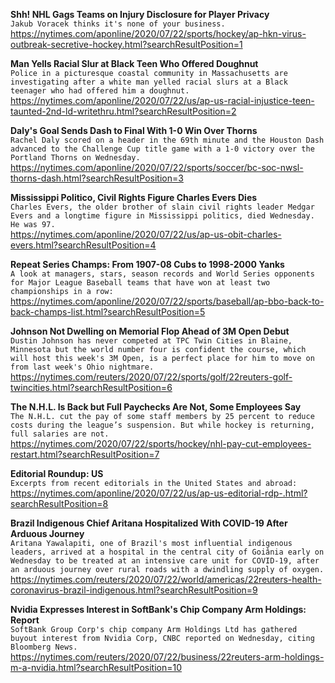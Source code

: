 **Shh! NHL Gags Teams on Injury Disclosure for Player Privacy**\
`Jakub Voracek thinks it's none of your business.`\
https://nytimes.com/aponline/2020/07/22/sports/hockey/ap-hkn-virus-outbreak-secretive-hockey.html?searchResultPosition=1

**Man Yells Racial Slur at Black Teen Who Offered Doughnut**\
`Police in a picturesque coastal community in Massachusetts are investigating after a white man yelled racial slurs at a Black teenager who had offered him a doughnut.`\
https://nytimes.com/aponline/2020/07/22/us/ap-us-racial-injustice-teen-taunted-2nd-ld-writethru.html?searchResultPosition=2

**Daly's Goal Sends Dash to Final With 1-0 Win Over Thorns**\
`Rachel Daly scored on a header in the 69th minute and the Houston Dash advanced to the Challenge Cup title game with a 1-0 victory over the Portland Thorns on Wednesday. `\
https://nytimes.com/aponline/2020/07/22/sports/soccer/bc-soc-nwsl-thorns-dash.html?searchResultPosition=3

**Mississippi Politico, Civil Rights Figure Charles Evers Dies**\
`Charles Evers, the older brother of slain civil rights leader Medgar Evers and a longtime figure in Mississippi politics, died Wednesday. He was 97.`\
https://nytimes.com/aponline/2020/07/22/us/ap-us-obit-charles-evers.html?searchResultPosition=4

**Repeat Series Champs: From 1907-08 Cubs to 1998-2000 Yanks**\
`A look at managers, stars, season records and World Series opponents for Major League Baseball teams that have won at least two championships in a row:`\
https://nytimes.com/aponline/2020/07/22/sports/baseball/ap-bbo-back-to-back-champs-list.html?searchResultPosition=5

**Johnson Not Dwelling on Memorial Flop Ahead of 3M Open Debut**\
`Dustin Johnson has never competed at TPC Twin Cities in Blaine, Minnesota but the world number four is confident the course, which will host this week's 3M Open, is a perfect place for him to move on from last week's Ohio nightmare.`\
https://nytimes.com/reuters/2020/07/22/sports/golf/22reuters-golf-twincities.html?searchResultPosition=6

**The N.H.L. Is Back but Full Paychecks Are Not, Some Employees Say**\
`The N.H.L. cut the pay of some staff members by 25 percent to reduce costs during the league’s suspension. But while hockey is returning, full salaries are not.`\
https://nytimes.com/2020/07/22/sports/hockey/nhl-pay-cut-employees-restart.html?searchResultPosition=7

**Editorial Roundup: US**\
`Excerpts from recent editorials in the United States and abroad:`\
https://nytimes.com/aponline/2020/07/22/us/ap-us-editorial-rdp-.html?searchResultPosition=8

**Brazil Indigenous Chief Aritana Hospitalized With COVID-19 After Arduous Journey**\
`Aritana Yawalapiti, one of Brazil's most influential indigenous leaders, arrived at a hospital in the central city of Goiânia early on Wednesday to be treated at an intensive care unit for COVID-19, after an arduous journey over rural roads with a dwindling supply of oxygen.`\
https://nytimes.com/reuters/2020/07/22/world/americas/22reuters-health-coronavirus-brazil-indigenous.html?searchResultPosition=9

**Nvidia Expresses Interest in SoftBank's Chip Company Arm Holdings: Report**\
`SoftBank Group Corp's chip company Arm Holdings Ltd has gathered buyout interest from Nvidia Corp, CNBC reported on Wednesday, citing Bloomberg News.`\
https://nytimes.com/reuters/2020/07/22/business/22reuters-arm-holdings-m-a-nvidia.html?searchResultPosition=10


